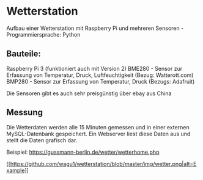 # Wetterstation
Aufbau einer Wetterstation mit Raspberry Pi und mehreren Sensoren - Programmiersprache: Python

## Bauteile:

Raspberry Pi 3  (funktioniert auch mit Version 2)
BME280 - Sensor zur Erfassung von Temperatur, Druck, Luftfeuchtigkeit (Bezug: Watterott.com)
BMP280 -  Sensor zur Erfassung von Temperatur, Druck  (Bezugs: Adafruit)

Die Sensoren gibt es auch sehr preisgünstig über ebay aus China

## Messung

Die Wetterdaten werden alle 15 Minuten gemessen und in einer externen MySQL-Datenbank gespeichert. Ein Webserver liest diese Daten aus und stellt die Daten grafisch dar.

Beispiel:  https://gussmann-berlin.de/wetter/wetterhome.php

[[https://github.com/wagu1/wetterstation/blob/master/img/wetter.png|alt=Example]]
